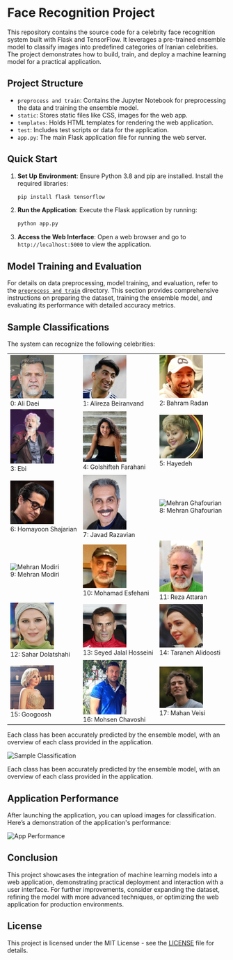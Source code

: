 # Face Recognition Project

This repository contains the source code for a celebrity face recognition system built with Flask and TensorFlow. It leverages a pre-trained ensemble model to classify images into predefined categories of Iranian celebrities. The project demonstrates how to build, train, and deploy a machine learning model for a practical application.

## Project Structure

- `preprocess and train`: Contains the Jupyter Notebook for preprocessing the data and training the ensemble model.
- `static`: Stores static files like CSS, images for the web app.
- `templates`: Holds HTML templates for rendering the web application.
- `test`: Includes test scripts or data for the application.
- `app.py`: The main Flask application file for running the web server.

## Quick Start

1. **Set Up Environment**:
   Ensure Python 3.8 and pip are installed. Install the required libraries:
   ```bash
   pip install flask tensorflow
   ```

2. **Run the Application**:
   Execute the Flask application by running:
   ```bash
   python app.py
   ```

3. **Access the Web Interface**:
   Open a web browser and go to `http://localhost:5000` to view the application.

## Model Training and Evaluation

For details on data preprocessing, model training, and evaluation, refer to the [`preprocess and train`](preprocess_and_train/README.md) directory. This section provides comprehensive instructions on preparing the dataset, training the ensemble model, and evaluating its performance with detailed accuracy metrics.


## Sample Classifications

The system can recognize the following celebrities:

<table>
  <tr>
    <td><img src="asset/celeb_sample_img/Ali_Daei/1.jpg" alt="Ali Daei" width="100"><br>0: Ali Daei</td>
    <td><img src="asset/celeb_sample_img/Alireza_Beiranvand/1.jpg" alt="Alireza Beiranvand" width="100"><br>1: Alireza Beiranvand</td>
    <td><img src="asset/celeb_sample_img/Bahram_Radan/1.jpg" alt="Bahram Radan" width="100"><br>2: Bahram Radan</td>
  </tr>
  <tr>
    <td><img src="asset/celeb_sample_img/Ebi/1.jpg" alt="Ebi" width="100"><br>3: Ebi</td>
    <td><img src="asset/celeb_sample_img/Golshifteh_Farahani/1.jpg" alt="Golshifteh Farahani" width="100"><br>4: Golshifteh Farahani</td>
    <td><img src="asset/celeb_sample_img/Hayedeh/1.jpg" alt="Hayedeh" width="100"><br>5: Hayedeh</td>
  </tr>
  <tr>
    <td><img src="asset/celeb_sample_img/Homayoon_Shajarian/1.jpg" alt="Homayoon Shajarian" width="100"><br>6: Homayoon Shajarian</td>
    <td><img src="asset/celeb_sample_img/Javad_Razavian/1.jpg" alt="Javad Razavian" width="100"><br>7: Javad Razavian</td>
    <td><img src="asset/celeb_sample_img/Mehran_Ghafourian/1.jpg" alt="Mehran Ghafourian" width="100"><br>8: Mehran Ghafourian</td>
  </tr>
  <tr>
    <td><img src="asset/celeb_sample_img/Mehran_Modiri/1.jpg" alt="Mehran Modiri" width="100"><br>9: Mehran Modiri</td>
    <td><img src="asset/celeb_sample_img/Mohamad_Esfehani/1.jpg" alt="Mohamad Esfehani" width="100"><br>10: Mohamad Esfehani</td>
    <td><img src="asset/celeb_sample_img/Reza_Attaran/1.jpg" alt="Reza Attaran" width="100"><br>11: Reza Attaran</td>
  </tr>
  <tr>
    <td><img src="asset/celeb_sample_img/Sahar_Dolatshahi/1.jpg" alt="Sahar Dolatshahi" width="100"><br>12: Sahar Dolatshahi</td>
    <td><img src="asset/celeb_sample_img/Seyed_Jalal_hosseini/1.jpg" alt="Seyed Jalal Hosseini" width="100"><br>13: Seyed Jalal Hosseini</td>
    <td><img src="asset/celeb_sample_img/Taraneh_Alidoosti/1.jpg" alt="Taraneh Alidoosti" width="100"><br>14: Taraneh Alidoosti</td>
  </tr>
  <tr>
    <td><img src="asset/celeb_sample_img/Googoosh/1.jpg" alt="Googoosh" width="100"><br>15: Googoosh</td>
    <td><img src="asset/celeb_sample_img/Mohsen_Chavoshi/1.jpg" alt="Mohsen Chavoshi" width="100"><br>16: Mohsen Chavoshi</td>
    <td><img src="asset/celeb_sample_img/Mahan_Veisi/1.jpg" alt="Mahan Veisi" width="100"><br>17: Mahan Veisi</td>
  </tr>
</table>

Each class has been accurately predicted by the ensemble model, with an overview of each class provided in the application.


![Sample Classification](static/path_to_sample_image.png)

Each class has been accurately predicted by the ensemble model, with an overview of each class provided in the application.

## Application Performance

After launching the application, you can upload images for classification. Here’s a demonstration of the application's performance:

![App Performance](static/path_to_application_gif.gif)

## Conclusion

This project showcases the integration of machine learning models into a web application, demonstrating practical deployment and interaction with a user interface. For further improvements, consider expanding the dataset, refining the model with more advanced techniques, or optimizing the web application for production environments.

## License

This project is licensed under the MIT License - see the [LICENSE](LICENSE) file for details.
